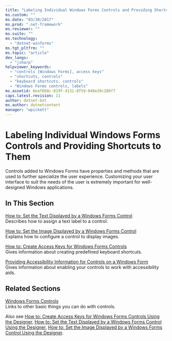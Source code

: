 ```yaml
---
title: "Labeling Individual Windows Forms Controls and Providing Shortcuts to Them"
ms.custom: ""
ms.date: "03/30/2017"
ms.prod: ".net-framework"
ms.reviewer: ""
ms.suite: ""
ms.technology: 
  - "dotnet-winforms"
ms.tgt_pltfrm: ""
ms.topic: "article"
dev_langs: 
  - "jsharp"
helpviewer_keywords: 
  - "controls [Windows Forms], access keys"
  - "shortcuts, controls"
  - "keyboard shortcuts, controls"
  - "Windows Forms controls, labels"
ms.assetid: 6eaf868c-819f-4131-8f59-048e20c286f7
caps.latest.revision: 11
author: dotnet-bot
ms.author: dotnetcontent
manager: "wpickett"
---
```

# Labeling Individual Windows Forms Controls and Providing Shortcuts to Them
Controls added to Windows Forms have properties and methods that are used to further specialize the user experience. Customizing your user interface to suit the needs of the user is extremely important for well-designed Windows applications.  
  
## In This Section  
 [How to: Set the Text Displayed by a Windows Forms Control](../../../../docs/framework/winforms/controls/how-to-set-the-text-displayed-by-a-windows-forms-control.md)  
 Describes how to assign a text label to a control.  
  
 [How to: Set the Image Displayed by a Windows Forms Control](../../../../docs/framework/winforms/controls/how-to-set-the-image-displayed-by-a-windows-forms-control.md)  
 Explains how to configure a control to display images.  
  
 [How to: Create Access Keys for Windows Forms Controls](../../../../docs/framework/winforms/controls/how-to-create-access-keys-for-windows-forms-controls.md)  
 Gives information about creating predefined keyboard shortcuts.  
  
 [Providing Accessibility Information for Controls on a Windows Form](../../../../docs/framework/winforms/controls/providing-accessibility-information-for-controls-on-a-windows-form.md)  
 Gives information about enabling your controls to work with accessibility aids.  
  
## Related Sections  
 [Windows Forms Controls](../../../../docs/framework/winforms/controls/index.md)  
 Links to other basic things you can do with controls.  
  
 Also see [How to: Create Access Keys for Windows Forms Controls Using the Designer](http://msdn.microsoft.com/library/ms233673\(v=vs.110\)), [How to: Set the Text Displayed by a Windows Forms Control Using the Designer](http://msdn.microsoft.com/library/ms233665\(v=vs.110\)), [How to: Set the Image Displayed by a Windows Forms Control Using the Designer](http://msdn.microsoft.com/library/ms233656\(v=vs.110\)).

